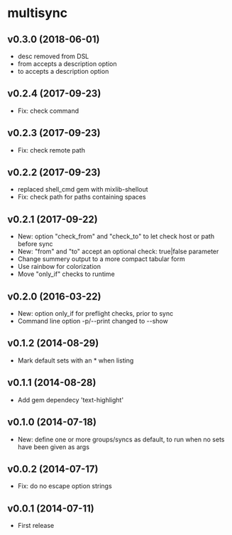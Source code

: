 
# multisync
## v0.3.0 (2018-06-01)
- desc removed from DSL
- from accepts a description option
- to accepts a description option

## v0.2.4 (2017-09-23)
- Fix: check command

## v0.2.3 (2017-09-23)
- Fix: check remote path

## v0.2.2 (2017-09-23)
- replaced shell_cmd gem with mixlib-shellout
- Fix: check path for paths containing spaces

## v0.2.1 (2017-09-22)
- New: option "check_from" and "check_to" to let check host or path before sync
- New: "from" and "to" accept an optional check: true|false parameter
- Change summery output to a more compact tabular form
- Use rainbow for colorization
- Move "only_if" checks to runtime

## v0.2.0 (2016-03-22)
- New: option only_if for preflight checks, prior to sync
- Command line option -p/--print changed to --show

## v0.1.2 (2014-08-29)
- Mark default sets with an * when listing

## v0.1.1 (2014-08-28)
- Add gem dependecy 'text-highlight'

## v0.1.0 (2014-07-18)
- New: define one or more groups/syncs as default, to run when no sets have been given as args

## v0.0.2 (2014-07-17)
- Fix: do no escape option strings

## v0.0.1 (2014-07-11)
- First release